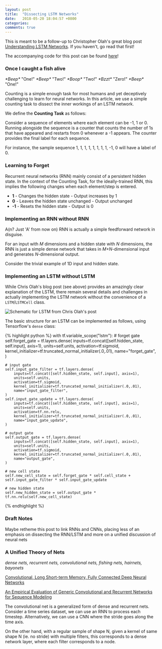 ```yaml
---
layout: post
title:  "Dissecting LSTM Networks"
date:   2018-05-20 18:04:57 +0800
categories:
comments: true
---
```


This is meant to be a follow-up to Christopher Olah's great blog post [Understanding LSTM Networks](http://colah.github.io/posts/2015-08-Understanding-LSTMs/). If you haven't, go read that first!

The accompanying code for this post can be found [here](https://github.com/greentfrapp/lstm-dissect)!

### Once I caught a fish alive

*\*Beep\** "One!" 
*\*Beep\** "Two!"
*\*Boop\** "Two!"
*\*Bzzt\** "Zero!"
*\*Beep\** "One!"

Counting is a simple enough task for most humans and yet deceptively challenging to learn for neural networks. In this article, we use a simple counting task to dissect the inner workings of an LSTM network.

We define the **Counting Task** as follows:

Consider a sequence of elements where each element can be -1, 1 or 0. Running alongside the sequence is a counter that counts the number of 1s that have appeared and restarts from 0 whenever a -1 appears. The counter provides the final label for each sequence. 

For instance, the sample sequence 1, 1, 1, 1, 1, 1, 1, 1, -1, 0 will have a label of 0.

### Learning to Forget

Recurrent neural networks (RNN) mainly consist of a persistent hidden state. In the context of the Counting Task, for the ideally-trained RNN, this implies the following changes when each element/step is entered.

- **1** - Changes the hidden state - Output increases by 1
- **0** - Leaves the hidden state unchanged - Output unchanged
- **-1** - Resets the hidden state - Output is 0

### Implementing an RNN without RNN

A(n? Just 'A' from now on) RNN is actually a simple feedforward network in disguise. 

For an input with *M* dimensions and a hidden state with *N* dimensions, the RNN is just a simple dense network that takes in *M+N*-dimensional input and generates *N*-dimensional output.

Consider the trivial example of 1D input and hidden state.



### Implementing an LSTM without LSTM

While Chris Olah's blog post (see above) provides an amazingly clear explanation of the LSTM, there remain several details and challenges in actually implementing the LSTM network without the convenience of a `LSTM`/`LSTMCell` class.

![Schematic for LSTM from Chris Olah's post](http://colah.github.io/posts/2015-08-Understanding-LSTMs/img/LSTM3-chain.png)

The basic structure for an LSTM can be implemented as follows, using Tensorflow's `dense` class:

{% highlight python %}
with tf.variable_scope("lstm"):
	# forget gate
	self.forget_gate = tf.layers.dense(
		inputs=tf.concat([self.hidden_state, self.input], axis=1),
		units=self.units,
		activation=tf.sigmoid,
		kernel_initializer=tf.truncated_normal_initializer(.0,.01),
		name="forget_gate",
	)

	# input gate
	self.input_gate_filter = tf.layers.dense(
		inputs=tf.concat([self.hidden_state, self.input], axis=1),
		units=self.units,
		activation=tf.sigmoid,
		kernel_initializer=tf.truncated_normal_initializer(.0,.01),
		name="input_gate_filter",
	)
	self.input_gate_update = tf.layers.dense(
		inputs=tf.concat([self.hidden_state, self.input], axis=1),
		units=self.units,
		activation=tf.nn.relu,
		kernel_initializer=tf.truncated_normal_initializer(.0,.01),
		name="input_gate_update",
	)

	# output gate
	self.output_gate = tf.layers.dense(
		inputs=tf.concat([self.hidden_state, self.input], axis=1),
		units=self.units,
		activation=tf.sigmoid,
		kernel_initializer=tf.truncated_normal_initializer(.0,.01),
		name="output_gate",
	)

	# new cell state
	self.new_cell_state = self.forget_gate * self.cell_state + self.input_gate_filter * self.input_gate_update

	# new hidden state
	self.new_hidden_state = self.output_gate * tf.nn.relu(self.new_cell_state)

{% endhighlight %}


### Draft Notes
Maybe retheme this post to link RNNs and CNNs, placing less of an emphasis on dissecting the RNN/LSTM and more on a unified discussion of neural nets

### A Unified Theory of Nets

*dense nets, recurrent nets, convolutional nets, fishing nets, hairnets, bayonets*

[Convolutional, Long Short-term Memory, Fully Connected Deep Neural Networks](https://static.googleusercontent.com/media/research.google.com/en//pubs/archive/43455.pdf)

[An Empirical Evaluation of Generic Convolutional and Recurrent Networks for Sequence Modeling](https://arxiv.org/pdf/1803.01271.pdf)

The convolutional net is a generalized form of dense and recurrent nets. Consider a time series dataset, we can use an RNN to process each timestep. Alternatively, we can use a CNN where the stride goes along the time axis. 

On the other hand, with a regular sample of shape N, given a kernel of same shape N (ie. no stride) with multiple filters, this corresponds to a dense network layer, where each filter corresponds to a node.
